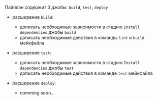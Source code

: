 Пайплан содержит 3 джобы: `build`, `test`, `deploy` 

- расширение `build`:
    - дописать необходимые зависимости в стадию `Install dependencies` джобы `build`
    - дописать необходимые действия в команды `lint` и `build` мейкфайла

- расширение `test`:
    - дописать необходимые зависимости в стадию `Install dependencies` джобы `test`
    - дописать необходимые действия в командe `test` мейкфайла

- расширение `deploy`:
    - comming soon...
    